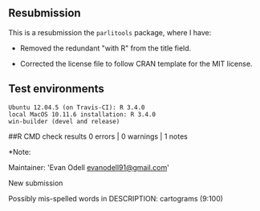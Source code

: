 

## Resubmission

This is a resubmission the `parlitools` package, where I have:

* Removed the redundant "with R" from the title field.

* Corrected the license file to follow CRAN template for the MIT license.


## Test environments

    Ubuntu 12.04.5 (on Travis-CI): R 3.4.0
    local MacOS 10.11.6 installation: R 3.4.0
    win-builder (devel and release)

##R CMD check results 0 errors | 0 warnings | 1 notes

*Note: 

Maintainer: 'Evan Odell <evanodell91@gmail.com>'

New submission

Possibly mis-spelled words in DESCRIPTION:
  cartograms (9:100)